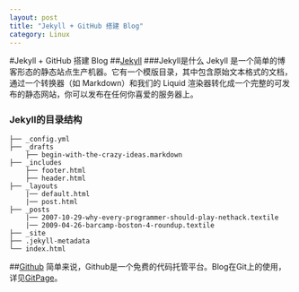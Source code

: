 ```yaml
---
layout: post
title: "Jekyll + GitHub 搭建 Blog"
category: Linux 
---
```


#Jekyll + GitHub 搭建 Blog
##[Jekyll](http://jekyllcn.com/)
###Jekyll是什么
Jekyll 是一个简单的博客形态的静态站点生产机器。它有一个模版目录，其中包含原始文本格式的文档，通过一个转换器（如 Markdown）和我们的 Liquid 渲染器转化成一个完整的可发布的静态网站，你可以发布在任何你喜爱的服务器上。

### Jekyll的目录结构
```
├── _config.yml
├── _drafts
	├── begin-with-the-crazy-ideas.markdown
├── _includes
	├── footer.html
	├── header.html
├── _layouts
	|── default.html
	|── post.html
├── _posts
	|── 2007-10-29-why-every-programmer-should-play-nethack.textile
	|── 2009-04-26-barcamp-boston-4-roundup.textile
├── _site
├── .jekyll-metadata
└── index.html
```

##[Github](https://github.com/)
简单来说，Github是一个免费的代码托管平台。Blog在Git上的使用，详见[GitPage](https://pages.github.com/)。

